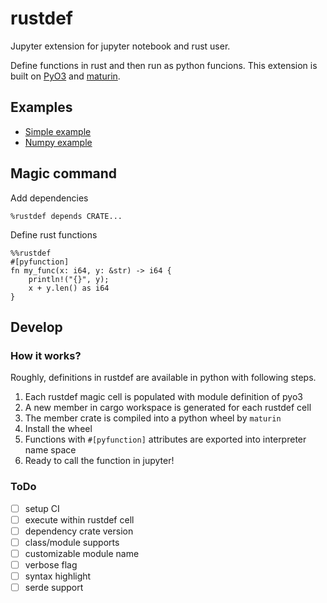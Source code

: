 # rustdef

Jupyter extension for jupyter notebook and rust user.

Define functions in rust and then run as python funcions.
This extension is built on [PyO3](https://github.com/PyO3/pyo3) and
[maturin](https://github.com/PyO3/maturin).

## Examples

- [Simple example](examples/simple.ipynb)
- [Numpy example](examples/numpy.ipynb)

## Magic command

Add dependencies
```
%rustdef depends CRATE...
```

Define rust functions
```
%%rustdef
#[pyfunction]
fn my_func(x: i64, y: &str) -> i64 {
    println!("{}", y);
    x + y.len() as i64
}
```
## Develop

### How it works?

Roughly, definitions in rustdef are available in python with following steps.

1. Each rustdef magic cell is populated with module definition of pyo3
2. A new member in cargo workspace is generated for each rustdef cell
3. The member crate is compiled into a python wheel by `maturin`
4. Install the wheel
5. Functions with `#[pyfunction]` attributes are exported into interpreter name space
6. Ready to call the function in jupyter!

### ToDo

- [ ] setup CI
- [ ] execute within rustdef cell
- [ ] dependency crate version
- [ ] class/module supports
- [ ] customizable module name
- [ ] verbose flag
- [ ] syntax highlight
- [ ] serde support
